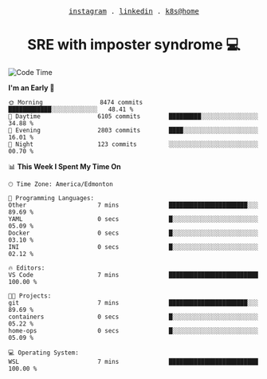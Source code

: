 <p align="center">
  <samp>
    <a href="https://www.instagram.com/lildrunkensmurf/">instagram</a> .
    <a href="https://www.linkedin.com/in/joryirving/">linkedin</a> .
    <a href="https://github.com/joryirving/k3s-home-cluster">k8s@home</a>
  </samp>
</p>

<h1 align="center">
  SRE with imposter syndrome 💻
</h1>

<!--START_SECTION:waka-->
![Code Time](http://img.shields.io/badge/Code%20Time-156%20hrs%207%20mins-blue)

**I'm an Early 🐤** 

```text
🌞 Morning                8474 commits        ████████████░░░░░░░░░░░░░   48.41 % 
🌆 Daytime                6105 commits        █████████░░░░░░░░░░░░░░░░   34.88 % 
🌃 Evening                2803 commits        ████░░░░░░░░░░░░░░░░░░░░░   16.01 % 
🌙 Night                  123 commits         ░░░░░░░░░░░░░░░░░░░░░░░░░   00.70 % 
```


📊 **This Week I Spent My Time On** 

```text
🕑︎ Time Zone: America/Edmonton

💬 Programming Languages: 
Other                    7 mins              ██████████████████████░░░   89.69 % 
YAML                     0 secs              █░░░░░░░░░░░░░░░░░░░░░░░░   05.09 % 
Docker                   0 secs              █░░░░░░░░░░░░░░░░░░░░░░░░   03.10 % 
INI                      0 secs              █░░░░░░░░░░░░░░░░░░░░░░░░   02.12 % 

🔥 Editors: 
VS Code                  7 mins              █████████████████████████   100.00 % 

🐱‍💻 Projects: 
git                      7 mins              ██████████████████████░░░   89.69 % 
containers               0 secs              █░░░░░░░░░░░░░░░░░░░░░░░░   05.22 % 
home-ops                 0 secs              █░░░░░░░░░░░░░░░░░░░░░░░░   05.09 % 

💻 Operating System: 
WSL                      7 mins              █████████████████████████   100.00 % 
```


<!--END_SECTION:waka-->